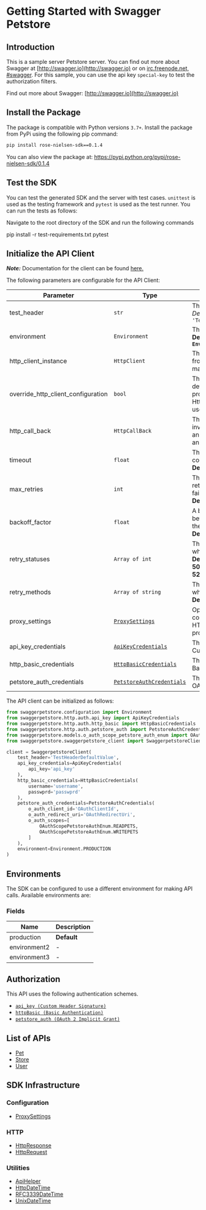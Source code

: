 
# Getting Started with Swagger Petstore

## Introduction

This is a sample server Petstore server.  You can find out more about Swagger at [http://swagger.io](http://swagger.io) or on [irc.freenode.net, #swagger](http://swagger.io/irc/).  For this sample, you can use the api key `special-key` to test the authorization filters.

Find out more about Swagger: [http://swagger.io](http://swagger.io)

## Install the Package

The package is compatible with Python versions `3.7+`.
Install the package from PyPi using the following pip command:

```bash
pip install rose-nielsen-sdk==0.1.4
```

You can also view the package at:
https://pypi.python.org/pypi/rose-nielsen-sdk/0.1.4

## Test the SDK

You can test the generated SDK and the server with test cases. `unittest` is used as the testing framework and `pytest` is used as the test runner. You can run the tests as follows:

Navigate to the root directory of the SDK and run the following commands


pip install -r test-requirements.txt
pytest


## Initialize the API Client

**_Note:_** Documentation for the client can be found [here.](https://www.github.com/ZahraN444/rose-nielsen-python-sdk/tree/0.1.4/doc/client.md)

The following parameters are configurable for the API Client:

| Parameter | Type | Description |
|  --- | --- | --- |
| test_header | `str` | This is a test header<br>*Default*: `'TestHeaderDefaultValue'` |
| environment | `Environment` | The API environment. <br> **Default: `Environment.PRODUCTION`** |
| http_client_instance | `HttpClient` | The Http Client passed from the sdk user for making requests |
| override_http_client_configuration | `bool` | The value which determines to override properties of the passed Http Client from the sdk user |
| http_call_back | `HttpCallBack` | The callback value that is invoked before and after an HTTP call is made to an endpoint |
| timeout | `float` | The value to use for connection timeout. <br> **Default: 60** |
| max_retries | `int` | The number of times to retry an endpoint call if it fails. <br> **Default: 0** |
| backoff_factor | `float` | A backoff factor to apply between attempts after the second try. <br> **Default: 2** |
| retry_statuses | `Array of int` | The http statuses on which retry is to be done. <br> **Default: [408, 413, 429, 500, 502, 503, 504, 521, 522, 524]** |
| retry_methods | `Array of string` | The http methods on which retry is to be done. <br> **Default: ['GET', 'PUT']** |
| proxy_settings | [`ProxySettings`](https://www.github.com/ZahraN444/rose-nielsen-python-sdk/tree/0.1.4/doc/proxy-settings.md) | Optional proxy configuration to route HTTP requests through a proxy server. |
| api_key_credentials | [`ApiKeyCredentials`](https://www.github.com/ZahraN444/rose-nielsen-python-sdk/tree/0.1.4/doc/auth/custom-header-signature.md) | The credential object for Custom Header Signature |
| http_basic_credentials | [`HttpBasicCredentials`](https://www.github.com/ZahraN444/rose-nielsen-python-sdk/tree/0.1.4/doc/auth/basic-authentication.md) | The credential object for Basic Authentication |
| petstore_auth_credentials | [`PetstoreAuthCredentials`](https://www.github.com/ZahraN444/rose-nielsen-python-sdk/tree/0.1.4/doc/auth/oauth-2-implicit-grant.md) | The credential object for OAuth 2 Implicit Grant |

The API client can be initialized as follows:

```python
from swaggerpetstore.configuration import Environment
from swaggerpetstore.http.auth.api_key import ApiKeyCredentials
from swaggerpetstore.http.auth.http_basic import HttpBasicCredentials
from swaggerpetstore.http.auth.petstore_auth import PetstoreAuthCredentials
from swaggerpetstore.models.o_auth_scope_petstore_auth_enum import OAuthScopePetstoreAuthEnum
from swaggerpetstore.swaggerpetstore_client import SwaggerpetstoreClient

client = SwaggerpetstoreClient(
    test_header='TestHeaderDefaultValue',
    api_key_credentials=ApiKeyCredentials(
        api_key='api_key'
    ),
    http_basic_credentials=HttpBasicCredentials(
        username='username',
        passwprd='passwprd'
    ),
    petstore_auth_credentials=PetstoreAuthCredentials(
        o_auth_client_id='OAuthClientId',
        o_auth_redirect_uri='OAuthRedirectUri',
        o_auth_scopes=[
            OAuthScopePetstoreAuthEnum.READPETS,
            OAuthScopePetstoreAuthEnum.WRITEPETS
        ]
    ),
    environment=Environment.PRODUCTION
)
```

## Environments

The SDK can be configured to use a different environment for making API calls. Available environments are:

### Fields

| Name | Description |
|  --- | --- |
| production | **Default** |
| environment2 | - |
| environment3 | - |

## Authorization

This API uses the following authentication schemes.

* [`api_key (Custom Header Signature)`](https://www.github.com/ZahraN444/rose-nielsen-python-sdk/tree/0.1.4/doc/auth/custom-header-signature.md)
* [`httpBasic (Basic Authentication)`](https://www.github.com/ZahraN444/rose-nielsen-python-sdk/tree/0.1.4/doc/auth/basic-authentication.md)
* [`petstore_auth (OAuth 2 Implicit Grant)`](https://www.github.com/ZahraN444/rose-nielsen-python-sdk/tree/0.1.4/doc/auth/oauth-2-implicit-grant.md)

## List of APIs

* [Pet](https://www.github.com/ZahraN444/rose-nielsen-python-sdk/tree/0.1.4/doc/controllers/pet.md)
* [Store](https://www.github.com/ZahraN444/rose-nielsen-python-sdk/tree/0.1.4/doc/controllers/store.md)
* [User](https://www.github.com/ZahraN444/rose-nielsen-python-sdk/tree/0.1.4/doc/controllers/user.md)

## SDK Infrastructure

### Configuration

* [ProxySettings](https://www.github.com/ZahraN444/rose-nielsen-python-sdk/tree/0.1.4/doc/proxy-settings.md)

### HTTP

* [HttpResponse](https://www.github.com/ZahraN444/rose-nielsen-python-sdk/tree/0.1.4/doc/http-response.md)
* [HttpRequest](https://www.github.com/ZahraN444/rose-nielsen-python-sdk/tree/0.1.4/doc/http-request.md)

### Utilities

* [ApiHelper](https://www.github.com/ZahraN444/rose-nielsen-python-sdk/tree/0.1.4/doc/api-helper.md)
* [HttpDateTime](https://www.github.com/ZahraN444/rose-nielsen-python-sdk/tree/0.1.4/doc/http-date-time.md)
* [RFC3339DateTime](https://www.github.com/ZahraN444/rose-nielsen-python-sdk/tree/0.1.4/doc/rfc3339-date-time.md)
* [UnixDateTime](https://www.github.com/ZahraN444/rose-nielsen-python-sdk/tree/0.1.4/doc/unix-date-time.md)


